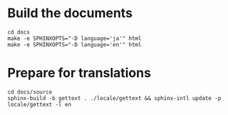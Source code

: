 # Build the documents

```
cd docs
make -e SPHINXOPTS="-D language='ja'" html
make -e SPHINXOPTS="-D language='en'" html
```

# Prepare for translations

```
cd docs/source
sphinx-build -b gettext . ./locale/gettext && sphinx-intl update -p locale/gettext -l en
```
